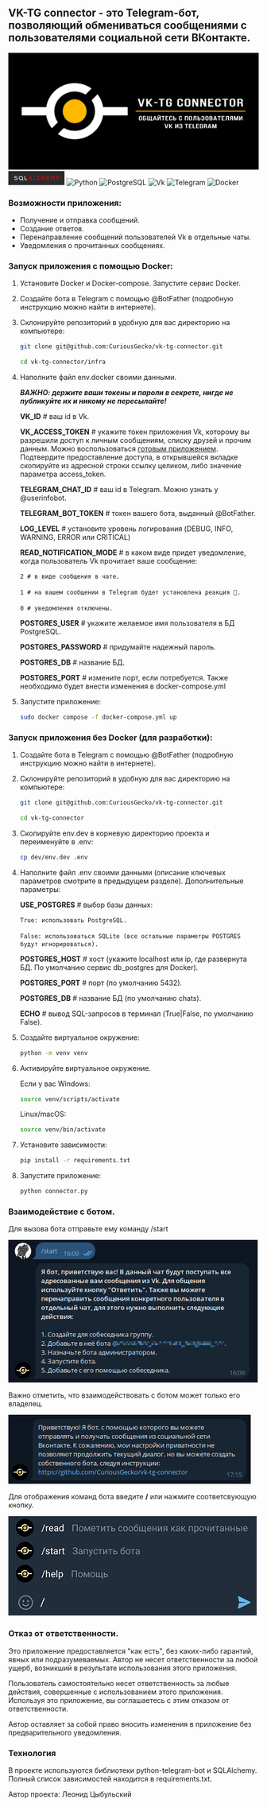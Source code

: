## VK-TG connector - это Telegram-бот, позволяющий обмениваться сообщениями с пользователями социальной сети ВКонтакте.

![head.jpg](images%2Fgithub%2Fhead.jpg)
![Alchemy](images%2Fgithub%2Falchemy_badge.png)
![Python](https://img.shields.io/badge/Python-14354C?style=for-the-badge&logo=python&logoColor=white)
![PostgreSQL](https://img.shields.io/badge/PostgreSQL-316192?style=for-the-badge&logo=postgresql&logoColor=white)
![Vk](https://img.shields.io/badge/вконтакте-%232E87FB.svg?&style=for-the-badge&logo=vk&logoColor=white)
![Telegram](https://img.shields.io/badge/Telegram-2CA5E0?style=for-the-badge&logo=telegram&logoColor=white)
![Docker](https://img.shields.io/badge/docker-%230db7ed.svg?style=for-the-badge&logo=docker&logoColor=white)

### Возможности приложения:

- Получение и отправка сообщений.
- Создание ответов.
- Перенаправление сообщений пользователей Vk в отдельные чаты.
- Уведомления о прочитанных сообщениях.

### Запуск приложения с помощью Docker:

1. Установите Docker и Docker-compose. Запустите сервис Docker.

2. Создайте бота в Telegram с помощью @BotFather (подробную инструкцию можно найти в интернете).

3. Склонируйте репозиторий в удобную для вас директорию на компьютере:

    ```bash
    git clone git@github.com:CuriousGecko/vk-tg-connector.git
    ```

    ```bash
    cd vk-tg-connector/infra
    ```

4. Наполните файл env.docker своими данными.

   _**ВАЖНО: держите ваши токены и пароли в секрете, нигде не публикуйте их и никому не пересылайте!**_

   **VK_ID** # ваш id в Vk.

   **VK_ACCESS_TOKEN** # укажите токен приложения Vk, которому вы разрешили доступ к личным сообщениям, списку друзей и прочим данным. Можно воспользоваться [готовым приложением](https://oauth.vk.com/authorize?client_id=2685278&scope=1073737727&redirect_uri=https://api.vk.com/blank.html&display=page&response_type=token&revoke=1). Подтвердите предоставление доступа, в открывшейся вкладке скопируйте из адресной строки ссылку целиком, либо значение параметра access_token.
   
   **TELEGRAM_CHAT_ID** # ваш id в Telegram. Можно узнать у @userinfobot.

   **TELEGRAM_BOT_TOKEN** # токен вашего бота, выданный @BotFather.

   **LOG_LEVEL** # установите уровень логирования (DEBUG, INFO, WARNING, ERROR или CRITICAL)
   
   **READ_NOTIFICATION_MODE** # в каком виде придет уведомление, когда пользователь Vk прочитает ваше сообщение:

   ```
   2 # в виде сообщения в чате.

   1 # на вашем сообщении в Telegram будет установлена реакция 👀.

   0 # уведомления отключены.
   ```
   
   **POSTGRES_USER** # укажите желаемое имя пользователя в БД PostgreSQL.

   **POSTGRES_PASSWORD** # придумайте надежный пароль.

   **POSTGRES_DB** # название БД.

   **POSTGRES_PORT** # измените порт, если потребуется. Также необходимо будет внести изменения в docker-compose.yml

5. Запустите приложение:

    ```bash
    sudo docker compose -f docker-compose.yml up
    ```

### Запуск приложения без Docker (для разработки):

1. Создайте бота в Telegram с помощью @BotFather (подробную инструкцию можно найти в интернете).
   
2. Склонируйте репозиторий в удобную для вас директорию на компьютере:

    ```bash
    git clone git@github.com:CuriousGecko/vk-tg-connector.git
    ```

    ```bash
    cd vk-tg-connector
    ```

3. Скопируйте env.dev в корневую директорию проекта и переименуйте в .env:
   
   ```bash
   cp dev/env.dev .env
   ```

4. Наполните файл .env своими данными (описание ключевых параметров смотрите в предыдущем разделе). Дополнительные параметры:

   **USE_POSTGRES** # выбор базы данных:

   ```
   True: использовать PostgreSQL.

   False: использоваться SQLite (все остальные параметры POSTGRES будут игнорироваться).
   ```

   **POSTGRES_HOST** # хост (укажите localhost или ip, где развернута БД. По умолчанию сервис db_postgres для Docker).

   **POSTGRES_PORT** # порт (по умолчанию 5432).

   **POSTGRES_DB** # название БД (по умолчанию chats).

   **ECHO** # вывод SQL-запросов в терминал (True|False, по умолчанию False).

5. Создайте виртуальное окружение:

   ```bash
   python -m venv venv
   ```
   
6. Активируйте виртуальное окружение.

   Если у вас Windows:

   ```bash
   source venv/scripts/activate
   ```

   Linux/macOS:

   ```bash
   source venv/bin/activate
   ```

7. Установите зависимости:

   ```bash
   pip install -r requirements.txt
   ```

8. Запустите приложение:

   ```bash
   python connector.py
   ```
   
### Взаимодействие с ботом.

Для вызова бота отправьте ему команду /start

![screen_start.png](images%2Fgithub%2Fscreen_start.png)

Важно отметить, что взаимодействовать с ботом может только его владелец.

![screen_access_denied.png](images%2Fgithub%2Fscreen_access_denied.png)

Для отображения команд бота введите **/** или нажмите соответсвующую кнопку.

![screen_commands.png](images%2Fgithub%2Fscreen_commands.jpg)

### Отказ от ответственности.

Это приложение предоставляется "как есть", без каких-либо гарантий, явных или подразумеваемых. Автор не несет ответственности за любой ущерб, возникший в результате использования этого приложения.

Пользователь самостоятельно несет ответственность за любые действия, совершенные с использованием этого приложения. Используя это приложение, вы соглашаетесь с этим отказом от ответственности.

Автор оставляет за собой право вносить изменения в приложение без предварительного уведомления.

### Технология
В проекте используются библиотеки python-telegram-bot и SQLAlchemy.
Полный список зависимостей находится в requirements.txt.

Автор проекта: Леонид Цыбульский

